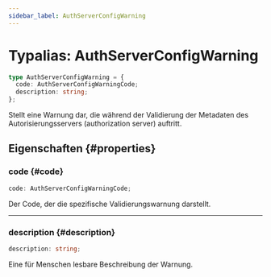 ```yaml
---
sidebar_label: AuthServerConfigWarning
---
```


# Typalias: AuthServerConfigWarning

```ts
type AuthServerConfigWarning = {
  code: AuthServerConfigWarningCode;
  description: string;
};
```

Stellt eine Warnung dar, die während der Validierung der Metadaten des Autorisierungsservers (authorization server) auftritt.

## Eigenschaften {#properties}

### code {#code}

```ts
code: AuthServerConfigWarningCode;
```

Der Code, der die spezifische Validierungswarnung darstellt.

***

### description {#description}

```ts
description: string;
```

Eine für Menschen lesbare Beschreibung der Warnung.
